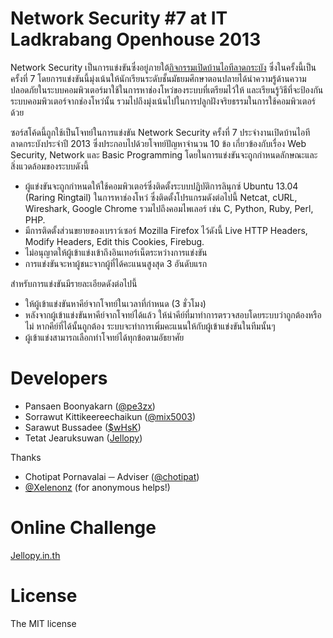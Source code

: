 Network Security #7 at IT Ladkrabang Openhouse 2013
=========

Network Security เป็นการแข่งขันซึ่งอยู่ภายใต้[กิจกรรมเปิดบ้านไอทีลาดกระบัง](http://openhouse.it.kmitl.ac.th/2013/) ซึ่งในครั้งนี้เป็นครั้งที่ 7 โดยการแข่งขันนี้มุ่งเน้นให้นักเรียนระดับชั้นมัธยมศึกษาตอนปลายได้นำความรู้ด้านความปลอดภัยในระบบคอมพิวเตอร์มาใช้ในการหาช่องโหว่ของระบบที่เตรียมไว้ให้ และเรียนรู้วิธีที่จะป้องกันระบบคอมพิวเตอร์จากช่องโหว่นั้น รวมไปถึงมุ่งเน้นไปในการปลูกฝังจริยธรรมในการใช้คอมพิวเตอร์ด้วย

ซอร์สโค้ดนี้ถูกใช้เป็นโจทย์ในการแข่งขัน Network Security ครั้งที่ 7 ประจำงานเปิดบ้านไอทีลาดกระบังประจำปี 2013 ซึ่งประกอบไปด้วยโจทย์ปัญหาจำนวน 10 ข้อ เกี่ยวข้องกับเรื่อง Web Security, Network และ Basic Programming โดยในการแข่งขันจะถูกกำหนดลักษณะและสิ่งแวดล้อมของระบบดังนี้

  - ผู้แข่งขันจะถูกกำหนดให้ใช้คอมพิวเตอร์ซึ่งติดตั้งระบบปฏิบัติการลินุกซ์ Ubuntu 13.04 (Raring Ringtail) ในการหาช่องโหว่ ซึ่งติดตั้งโปรแกรมดังต่อไปนี้ Netcat, cURL, Wireshark, Google Chrome รวมไปถึงคอมไพเลอร์ เช่น C, Python, Ruby, Perl, PHP.
  - มีการติดตั้งส่วนขยายของเบราว์เซอร์ Mozilla Firefox ไว้ดังนี้ Live HTTP Headers, Modify Headers, Edit this Cookies, Firebug.
  - ไม่อนุญาตให้ผู้เข้าแข่งเข้าถึงอินเทอร์เน็ตระหว่างการแข่งขัน
  - การแข่งขันจะหาผู้ชนะจากผู้ที่ได้คะแนนสูงสุด 3 อันดับแรก

สำหรับการแข่งขันมีรายละเอียดดังต่อไปนี้

  - ให้ผู้เข้าแข่งขันหาคีย์จากโจทย์ในเวลาที่กำหนด (3 ชั่วโมง)
  - หลังจากผู้เข้าแข่งขันหาคีย์จากโจทย์ได้แล้ว ให้นำคีย์ที่มาทำการตรวจสอบโดยระบบว่าถูกต้องหรือไม่ หากคีย์ที่ได้นั้นถูกต้อง ระบบจะทำการเพิ่มคะแนนให้กับผู้เข้าแข่งขันในทีมนั้นๆ
  - ผู้เข้าแข่งสามารถเลือกทำโจทย์ได้ทุกข้อตามอัธยาศัย

Developers
=========

 - Pansaen Boonyakarn  ([@pe3zx](https://twitter.com/pe3zx)) 
 - Sorrawut Kittikeereechaikun ([@mix5003](https://twitter.com/mix5003))
 - Sarawut Bussadee ([$wHsK](https://www.facebook.com/tob.hsk))
 - Tetat Jearuksuwan ([Jellopy](https://www.facebook.com/Jellopy1ea))

Thanks

 - Chotipat Pornavalai ─ Adviser ([@chotipat](https://twitter.com/chotipat))
 - [@Xelenonz](https://twitter.com/xelenonz) (for anonymous helps!)
 
Online Challenge
=========

[Jellopy.in.th](http://hacked.jellopy.in.th)


License
=========
The MIT license

  

    
